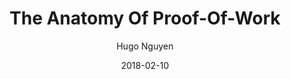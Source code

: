---
layout: writing
title: The Anatomy Of Proof-Of-Work
date: 2018-02-10
categories: ['Mining and Consensus']
author: ['Hugo Nguyen']
excerpt: Proof-of-Work (PoW) was originally invented as a measure against email spams. Only later it was adapted to be used in digital cash [1].
external_url: https://bitcointechtalk.com/the-anatomy-of-proof-of-work-98c85b6f6667
---